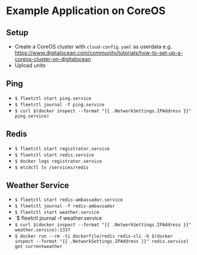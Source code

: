 # Example Application on CoreOS

## Setup
* Create a CoreOS cluster with `cloud-config.yaml` as userdata e.g. https://www.digitalocean.com/community/tutorials/how-to-set-up-a-coreos-cluster-on-digitalocean
* Upload units

## Ping
* `$ fleetctl start ping.service`
* `$ fleetctl journal -f ping.service`
* `$ curl $(docker inspect --format "{{ .NetworkSettings.IPAddress }}" ping.service)`

## Redis
* `$ fleetctl start registrator.service`
* `$ fleetctl start redis.service`
* `$ docker logs registrator.service`
* `$ etcdctl ls /services/redis`

## Weather Service
* `$ fleetctl start redis-ambassador.service`
* `$ fleetctl journal -f redis-ambassador`
* `$ fleetctl start weather.service`
* `$ fleetctl journal -f weather.service
* `$ curl $(docker inspect --format "{{ .NetworkSettings.IPAddress }}" weather.service):1337`
* `$ docker run --rm -ti dockerfile/redis redis-cli -h $(docker inspect --format "{{ .NetworkSettings.IPAddress }}" redis.service) get currentweather`
